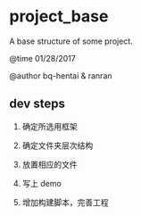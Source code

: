 # project_base
A base structure of some project.

@time 01/28/2017

@author bq-hentai & ranran

## dev steps

1. 确定所选用框架

2. 确定文件夹层次结构

3. 放置相应的文件

4. 写上 demo

5. 增加构建脚本，完善工程

